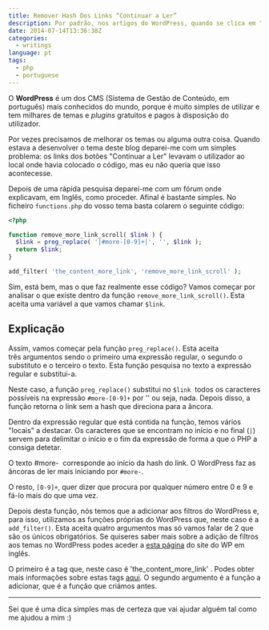 ```yaml
---
title: Remover Hash Dos Links “Continuar a Ler”
description: Por padrão, nos artigos do WordPress, quando se clica em "Ler mais", o utilizador é redirecionado para onde estava a ler. Aprenda a remover essa opção.
date: 2014-07-14T13:36:38Z
categories:
  - writings
language: pt
tags:
  - php
  - portuguese
---
```


O **WordPress** é um dos CMS (Sistema de Gestão de Conteúdo, em português) mais conhecidos do mundo, porque é muito simples de utilizar e tem milhares de temas e *plugins* gratuitos e pagos à disposição do utilizador.

<!--more-->

Por vezes precisamos de melhorar os temas ou alguma outra coisa. Quando estava a desenvolver o tema deste blog deparei-me com um simples problema: os links dos botões "Continuar a Ler" levavam o utilizador ao local onde havia colocado o código, mas eu não queria que isso acontecesse.

Depois de uma rápida pesquisa deparei-me com um fórum onde explicavam, em Inglês, como proceder. Afinal é bastante simples. No ficheiro `functions.php` do vosso tema basta colarem o seguinte código:


```php
<?php

function remove_more_link_scroll( $link ) {
  $link = preg_replace( '|#more-[0-9]+|', '', $link );
  return $link;
}

add_filter( 'the_content_more_link', 'remove_more_link_scroll' );
```


Sim, está bem, mas o que faz realmente esse código? Vamos começar por analisar o que existe dentro da função `remove_more_link_scroll()`. Esta aceita uma variável a que vamos chamar `$link`.


## Explicação


Assim, vamos começar pela função `preg_replace()`. Esta aceita três argumentos sendo o primeiro uma expressão regular, o segundo o substituto e o terceiro o texto. Esta função pesquisa no texto a expressão regular e substitui-a.

Neste caso, a função `preg_replace()` substitui no `$link`  todos os caracteres possíveis na expressão `#more-[0-9]+` por '' ou seja, nada. Depois disso, a função retorna o link sem a hash que direciona para a âncora.

Dentro da expressão regular que está contida na função, temos vários "locais" a destacar. Os caracteres que se encontram no início e no final (`|`) servem para delimitar o início e o fim da expressão de forma a que o PHP a consiga detetar.

O texto #more-  corresponde ao início da hash do link. O WordPress faz as âncoras de ler mais iniciando por `#more-`.

O resto, `[0-9]+`, quer dizer que procura por qualquer número entre 0 e 9 e fá-lo mais do que uma vez.

Depois desta função, nós temos que a adicionar aos filtros do WordPress e, para isso, utilizamos as funções próprias do WordPress que, neste caso é a `add_filter()`. Esta aceita quatro argumentos mas só vamos falar de 2 que são os únicos obrigatórios. Se quiseres saber mais sobre a adição de filtros aos temas no WordPress podes aceder a [esta página](http://codex.wordpress.org/Function_Reference/add_filter) do site do WP em inglês.

O primeiro é a tag que, neste caso é 'the_content_more_link' . Podes obter mais informações sobre estas tags [aqui](http://codex.wordpress.org/Plugin_API/Filter_Reference). O segundo argumento é a função a adicionar, que é a função que criámos antes.



* * *



Sei que é uma dica simples mas de certeza que vai ajudar alguém tal como me ajudou a mim :)
